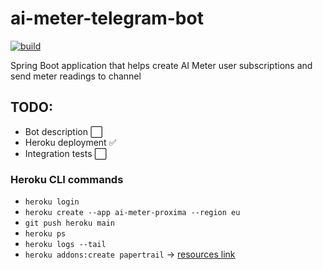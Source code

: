 # ai-meter-telegram-bot

[![build](https://github.com/ximtech/ai-meter-telegram-bot/actions/workflows/build.yml/badge.svg)](https://github.com/ximtech/ai-meter-telegram-bot/actions/workflows/build.yml)

Spring Boot application that helps create AI Meter user subscriptions and send meter readings to channel 

## TODO:

- Bot description ⬜
- Heroku deployment ✅
- Integration tests ⬜

### Heroku CLI commands

- `heroku login`
- `heroku create --app ai-meter-proxima --region eu`
- `git push heroku main`
- `heroku ps`
- `heroku logs --tail`
- `heroku addons:create papertrail` -> [resources link](https://dashboard.heroku.com/apps/ai-meter-proxima/resources)